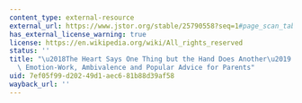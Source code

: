 ```yaml
---
content_type: external-resource
external_url: https://www.jstor.org/stable/25790558?seq=1#page_scan_tab_contents
has_external_license_warning: true
license: https://en.wikipedia.org/wiki/All_rights_reserved
status: ''
title: "\u2018The Heart Says One Thing but the Hand Does Another\u2019: A Story About\
  \ Emotion-Work, Ambivalence and Popular Advice for Parents"
uid: 7ef05f99-d202-49d1-aec6-81b88d39af58
wayback_url: ''
---
```

